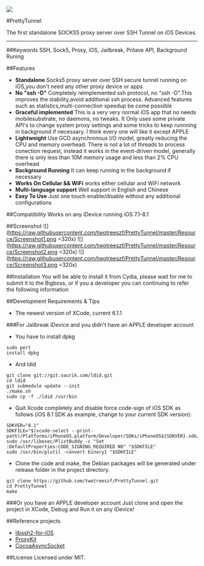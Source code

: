 ![](https://raw.githubusercontent.com/twotreeszf/PrettyTunnel/master/Resource/Logo.png)

#PrettyTunnel


The first standalone SOCKS5 proxy server over SSH Tunnel on iOS Devices.
***

##Keywords
SSH, Sock5, Proxy, iOS, Jailbreak, Pritave API, Background Runing

##Features
* **Standalone** Socks5 proxy server over SSH secure tunnel running on iOS,you don't need any other proxy device or apps
* **No "ssh -D"** Completely reimplemented ssh protocol, no "ssh -D".This improves the stability,avoid additional ssh process. Advanced features such as statistics,multi-connection speedup be come possible
* **Graceful implemented** This is a very very normal iOS app that no needs mobilesubstrate, no daemons, no tweaks. It Only uses some private API's to change system proxy settings and some tricks to keep runnning in background if necessary. I think every one will like it except APPLE
* **Lightweight** Use GCD asynchronous I/O model, greatly reducing the CPU and memory overhead. There is not a lot of threads to process conection request, instead it works in the event-driven model, generally there is only less than 10M memory usage and less than 2% CPU overhead
* **Background Running** It can keep running in the background if necessary
* **Works On Cellular && WiFi** works either cellular and WiFi network
* **Multi-language support** Well support in English and Chinese
* **Easy To Use** Just one touch enable/disable without any additional configurations

##Compatibility
Works on any iDevice running iOS 7.1-8.1

##Screenshot
![](https://raw.githubusercontent.com/twotreeszf/PrettyTunnel/master/Resource/Screenshot1.png =320x)
![](https://raw.githubusercontent.com/twotreeszf/PrettyTunnel/master/Resource/Screenshot2.png =320x)
![](https://raw.githubusercontent.com/twotreeszf/PrettyTunnel/master/Resource/Screenshot3.png =320x)

##Installation
You will be able to install it from Cydia, please wait for me to submit it to the Bigboss, or if you a developer you can continuing to refer the following information

##Development Requirements & Tips
* The newest version of XCode, current 6.1.1

###For Jailbreak iDevice and you didn't have an APPLE developer account

* You have to install dpkg

```
sudo port
install dpkg
```
* And ldid

```
git clone git://git.saurik.com/ldid.git
cd ldid
git submodule update --init
./make.sh
sudo cp -f ./ldid /usr/bin
```

* Quit Xcode completely and disable force code-sign of iOS SDK as follows (iOS 8.1 SDK as example, change to your current SDK version):

```
SDKVER="8.1"
SDKFILE="$(xcode-select --print-path)/Platforms/iPhoneOS.platform/Developer/SDKs/iPhoneOS${SDKVER}.sdk/SDKSettings.plist"
sudo /usr/libexec/PlistBuddy -c "Set :DefaultProperties:CODE_SIGNING_REQUIRED NO" "$SDKFILE"
sudo /usr/bin/plutil -convert binary1 "$SDKFILE"
```
* Clone the code and make, the Debian packages will be generated under release folder in the project directory.

```
git clone https://github.com/twotreeszf/PrettyTunnel.git
cd PrettyTunnel
make
```

###Or you have an APPLE developer account
Just clone and open the project in XCode, Debug and Run it on any iDevice!

##Reference projects
* [libssh2-for-iOS](https://github.com/x2on/libssh2-for-iOS)
* [ProxyKit](https://github.com/chrisballinger/proxykit)
* [CocoaAsyncSocket](https://github.com/robbiehanson/CocoaAsyncSocket)

##License
Licensed under MIT.